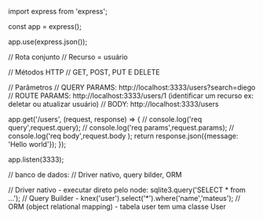 import express from 'express';

const app = express();

app.use(express.json());

// Rota  conjunto
// Recurso = usuário

// Métodos HTTP
//  GET, POST, PUT E DELETE

// Parâmetros
//  QUERY PARAMS: http://localhost:3333/users?search=diego
//  ROUTE PARAMS: http://localhost:3333/users/1 (identificar um recurso ex: deletar ou atualizar usuário)
//  BODY:         http://localhost:3333/users 

app.get('/users', (request, response) => {
  // console.log('req query',request.query);
  // console.log('req params',request.params);
  // console.log('req body',request.body  );
  return response.json({message: 'Hello world'});
});

app.listen(3333);

// banco de dados:
// Driver nativo, query bilder, ORM

// Driver nativo - executar direto pelo node: sqlite3.query('SELECT * from ...');
// Query Builder - knex('user').select('*').where('name','mateus');
// ORM (object relational mapping) - tabela user tem uma classe User 